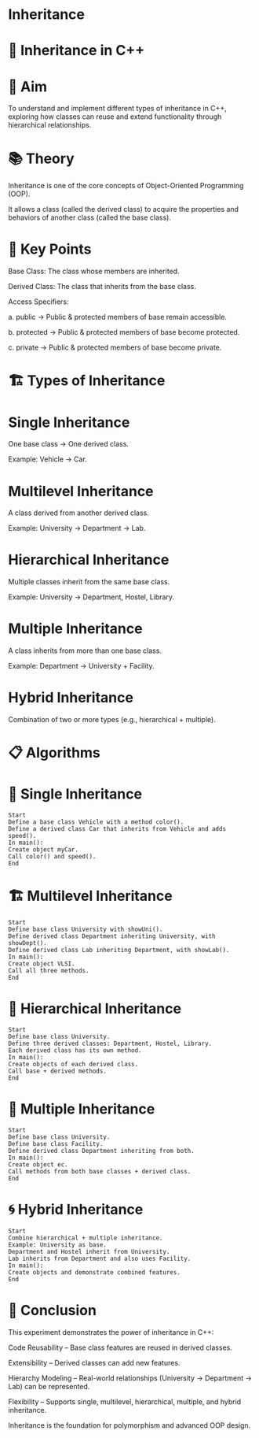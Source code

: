 # Inheritance
# 🧬 Inheritance in C++
# 🎯 Aim
To understand and implement different types of inheritance in C++, exploring how classes can reuse and extend functionality through hierarchical relationships.

# 📚 Theory
Inheritance is one of the core concepts of Object-Oriented Programming (OOP).

It allows a class (called the derived class) to acquire the properties and behaviors of another class (called the base class).

# 🔑 Key Points

Base Class: The class whose members are inherited.

Derived Class: The class that inherits from the base class.

Access Specifiers:

a. public → Public & protected members of base remain accessible.

b. protected → Public & protected members of base become protected.

c. private → Public & protected members of base become private.

# 🏗️ Types of Inheritance
# Single Inheritance

One base class → One derived class.

Example: Vehicle → Car.

# Multilevel Inheritance

A class derived from another derived class.

Example: University → Department → Lab.

# Hierarchical Inheritance

Multiple classes inherit from the same base class.

Example: University → Department, Hostel, Library.

# Multiple Inheritance

A class inherits from more than one base class.

Example: Department → University + Facility.

# Hybrid Inheritance

Combination of two or more types (e.g., hierarchical + multiple).

# 📋 Algorithms
# 🧾 Single Inheritance
    Start
    Define a base class Vehicle with a method color().
    Define a derived class Car that inherits from Vehicle and adds speed().
    In main():
    Create object myCar.
    Call color() and speed().
    End

# 🏗️ Multilevel Inheritance
    Start
    Define base class University with showUni().
    Define derived class Department inheriting University, with showDept().
    Define derived class Lab inheriting Department, with showLab().
    In main():
    Create object VLSI.
    Call all three methods.
    End

# 🌳 Hierarchical Inheritance
    Start
    Define base class University.
    Define three derived classes: Department, Hostel, Library.
    Each derived class has its own method.
    In main():
    Create objects of each derived class.
    Call base + derived methods.
    End

# 🔗 Multiple Inheritance
    Start
    Define base class University.
    Define base class Facility.
    Define derived class Department inheriting from both.
    In main():
    Create object ec.
    Call methods from both base classes + derived class.
    End

# 🌀 Hybrid Inheritance
    Start
    Combine hierarchical + multiple inheritance.
    Example: University as base.
    Department and Hostel inherit from University.
    Lab inherits from Department and also uses Facility.
    In main():
    Create objects and demonstrate combined features.
    End

# 🧠 Conclusion

This experiment demonstrates the power of inheritance in C++:

Code Reusability – Base class features are reused in derived classes.

Extensibility – Derived classes can add new features.

Hierarchy Modeling – Real-world relationships (University → Department → Lab) can be represented.

Flexibility – Supports single, multilevel, hierarchical, multiple, and hybrid inheritance.

Inheritance is the foundation for polymorphism and advanced OOP design.
